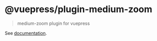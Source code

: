 # @vuepress/plugin-medium-zoom

> medium-zoom plugin for vuepress

See [documentation](https://v1.vuepress.vuejs.org/plugin/official/plugin-medium-zoom.html).
